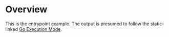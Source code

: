 # Overview
This is the entrypoint example.  The output is presumed to follow the static-
linked [Go Execution Mode](http://goo.gl/S1FLPo).
